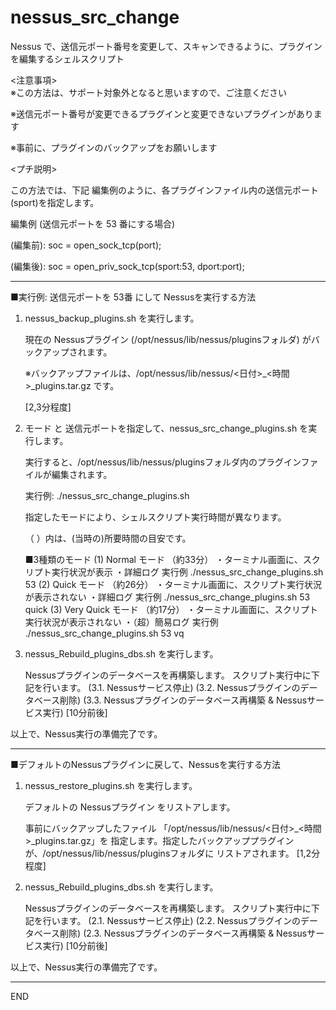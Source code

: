 # nessus_src_change
Nessus で、送信元ポート番号を変更して、スキャンできるように、プラグインを編集するシェルスクリプト

<注意事項>  
※この方法は、サポート対象外となると思いますので、ご注意ください

※送信元ポート番号が変更できるプラグインと変更できないプラグインがあります

※事前に、プラグインのバックアップをお願いします

<プチ説明>

この方法では、下記 編集例のように、各プラグインファイル内の送信元ポート(sport)を指定します。

編集例 (送信元ポートを 53 番にする場合)

(編集前): soc = open_sock_tcp(port);

(編集後): soc = open_priv_sock_tcp(sport:53, dport:port);


---------------------------------------------------------------------------------------------
■実行例: 送信元ポートを 53番 にして Nessusを実行する方法

1) nessus_backup_plugins.sh を実行します。

   現在の Nessusプラグイン (/opt/nessus/lib/nessus/pluginsフォルダ) がバックアップされます。
   
   ※バックアップファイルは、/opt/nessus/lib/nessus/<日付>_<時間>_plugins.tar.gz です。
   
   [2,3分程度]


2) モード と 送信元ポートを指定して、nessus_src_change_plugins.sh を実行します。

   実行すると、/opt/nessus/lib/nessus/pluginsフォルダ内のプラグインファイルが編集されます。

   実行例: ./nessus_src_change_plugins.sh <Port> <Mode>

   指定したモードにより、シェルスクリプト実行時間が異なります。
   
   （  ）内は、(当時の)所要時間の目安です。

   ■3種類のモード
   (1) Normal モード      （約33分）
     ・ターミナル画面に、スクリプト実行状況が表示
     ・詳細ログ
     実行例 ./nessus_src_change_plugins.sh 53
   (2) Quick モード       （約26分）
     ・ターミナル画面に、スクリプト実行状況が表示されない
     ・詳細ログ
     実行例 ./nessus_src_change_plugins.sh 53 quick
   (3) Very Quick モード  （約17分）
     ・ターミナル画面に、スクリプト実行状況が表示されない
     ・（超）簡易ログ
     実行例 ./nessus_src_change_plugins.sh 53 vq


3) nessus_Rebuild_plugins_dbs.sh を実行します。

   Nessusプラグインのデータベースを再構築します。
     スクリプト実行中に下記を行います。
     (3.1.  Nessusサービス停止)
     (3.2.  Nessusプラグインのデータベース削除)
     (3.3.  Nessusプラグインのデータベース再構築 & Nessusサービス実行)
     [10分前後]

以上で、Nessus実行の準備完了です。


---------------------------------------------------------------------------------------------
■デフォルトのNessusプラグインに戻して、Nessusを実行する方法

1) nessus_restore_plugins.sh を実行します。
   
   デフォルトの Nessusプラグイン をリストアします。

   事前にバックアップしたファイル 「/opt/nessus/lib/nessus/<日付>_<時間>_plugins.tar.gz」を
   指定します。指定したバックアッププラグインが、/opt/nessus/lib/nessus/pluginsフォルダに 
   リストアされます。
   [1,2分程度]


2) nessus_Rebuild_plugins_dbs.sh を実行します。

   Nessusプラグインのデータベースを再構築します。
     スクリプト実行中に下記を行います。
     (2.1.  Nessusサービス停止)
     (2.2.  Nessusプラグインのデータベース削除)
     (2.3.  Nessusプラグインのデータベース再構築 & Nessusサービス実行)
     [10分前後]


以上で、Nessus実行の準備完了です。

---------------------------------------------------------------------------------------------
END
